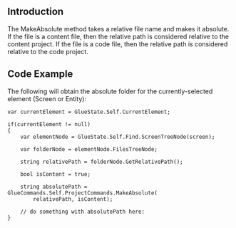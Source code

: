## Introduction

The MakeAbsolute method takes a relative file name and makes it absolute. If the file is a content file, then the relative path is considered relative to the content project. If the file is a code file, then the relative path is considered relative to the code project.

## Code Example

The following will obtain the absolute folder for the currently-selected element (Screen or Entity):

    var currentElement = GlueState.Self.CurrentElement;

    if(currentElement != null)
    {
        var elementNode = GlueState.Self.Find.ScreenTreeNode(screen);

        var folderNode = elementNode.FilesTreeNode;

        string relativePath = folderNode.GetRelativePath();

        bool isContent = true;

        string absolutePath = GlueCommands.Self.ProjectCommands.MakeAbsolute(
            relativePath, isContent);

        // do something with absolutePath here:
    }
